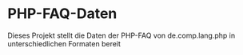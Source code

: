 PHP-FAQ-Daten
=============

Dieses Projekt stellt die Daten der PHP-FAQ von de.comp.lang.php in unterschiedlichen Formaten bereit
